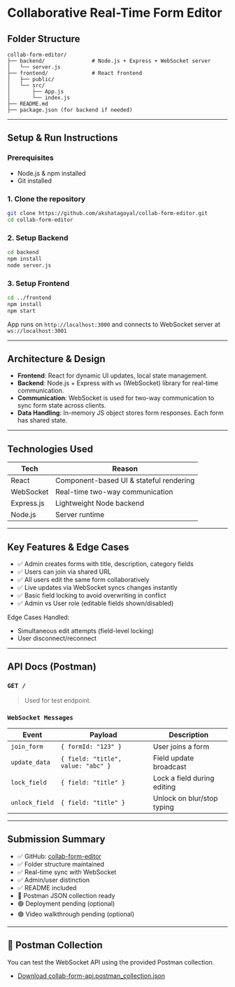 # Collaborative Real-Time Form Editor

##  Folder Structure

```
collab-form-editor/
├── backend/               # Node.js + Express + WebSocket server
│   └── server.js
├── frontend/              # React frontend
│   ├── public/
│   └── src/
│       ├── App.js
│       └── index.js
├── README.md
├── package.json (for backend if needed)
```

---

##  Setup & Run Instructions

### Prerequisites
- Node.js & npm installed
- Git installed

### 1. Clone the repository
```bash
git clone https://github.com/akshatagoyal/collab-form-editor.git
cd collab-form-editor
```

### 2. Setup Backend
```bash
cd backend
npm install
node server.js
```

### 3. Setup Frontend
```bash
cd ../frontend
npm install
npm start
```

App runs on `http://localhost:3000` and connects to WebSocket server at `ws://localhost:3001`

---

##  Architecture & Design

- **Frontend**: React for dynamic UI updates, local state management.
- **Backend**: Node.js + Express with `ws` (WebSocket) library for real-time communication.
- **Communication**: WebSocket is used for two-way communication to sync form state across clients.
- **Data Handling**: In-memory JS object stores form responses. Each form has shared state.

---

##  Technologies Used

| Tech        | Reason                                     |
|-------------|--------------------------------------------|
| React       | Component-based UI & stateful rendering    |
| WebSocket   | Real-time two-way communication            |
| Express.js  | Lightweight Node backend                   |
| Node.js     | Server runtime                             |

---

##  Key Features & Edge Cases

- ✅ Admin creates forms with title, description, category fields
- ✅ Users can join via shared URL
- ✅ All users edit the same form collaboratively
- ✅ Live updates via WebSocket syncs changes instantly
- ✅ Basic field locking to avoid overwriting in conflict
- ✅ Admin vs User role (editable fields shown/disabled)

Edge Cases Handled:
-  Simultaneous edit attempts (field-level locking)
-  User disconnect/reconnect

---

##  API Docs (Postman)

### `GET /`
> Used for test endpoint.

### `WebSocket Messages`

| Event         | Payload                            | Description                        |
|---------------|-------------------------------------|------------------------------------|
| `join_form`   | `{ formId: "123" }`                | User joins a form                  |
| `update_data` | `{ field: "title", value: "abc" }` | Field update broadcast             |
| `lock_field`  | `{ field: "title" }`               | Lock a field during editing        |
| `unlock_field`| `{ field: "title" }`               | Unlock on blur/stop typing         |

---

##  Submission Summary
- ✅ GitHub: [collab-form-editor](https://github.com/akshatagoyal/collab-form-editor)
- ✅ Folder structure maintained
- ✅ Real-time sync with WebSocket
- ✅ Admin/user distinction
- ✅ README included
- 🔄 Postman JSON collection ready
- 🟢 Deployment pending (optional)
- 🟢 Video walkthrough pending (optional)

---
## 📮 Postman Collection

You can test the WebSocket API using the provided Postman collection.

- [Download collab-form-api.postman_collection.json](./postman/collab-form-api.postman_collection.json)


